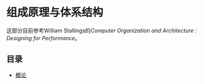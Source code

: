 # 组成原理与体系结构
这部分目前参考William Stallings的*Computer Organization and Architecture : Designing for Performance*。

## 目录
- [概论](概论.md)